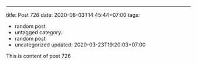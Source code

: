 ---
title: Post 726
date: 2020-08-03T14:45:44+07:00
tags:
  - random post
  - untagged
category:
  - random post
  - uncategorized
updated: 2020-03-23T19:20:03+07:00

This is content of post 726